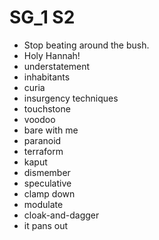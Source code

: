 # SG_1 S2

- Stop beating around the bush.
- Holy Hannah!
- understatement
- inhabitants
- curia
- insurgency techniques
- touchstone
- voodoo
- bare with me
- paranoid
- terraform
- kaput
- dismember
- speculative
- clamp down
- modulate
- cloak-and-dagger
- it pans out
